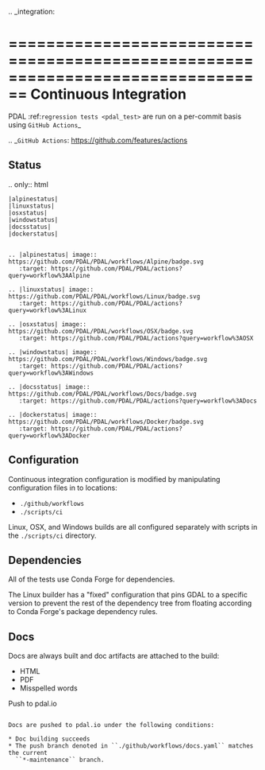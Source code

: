 .. _integration:

================================================================================
Continuous Integration
================================================================================

PDAL :ref:`regression tests <pdal_test>` are run on a per-commit basis using
`GitHub Actions`_

.. _`GitHub Actions`: https://github.com/features/actions

Status
--------------------------------------------------------------------------------

.. only:: html

    |alpinestatus|
    |linuxstatus|
    |osxstatus|
    |windowstatus|
    |docsstatus|
    |dockerstatus|


    .. |alpinestatus| image:: https://github.com/PDAL/PDAL/workflows/Alpine/badge.svg
       :target: https://github.com/PDAL/PDAL/actions?query=workflow%3AAlpine

    .. |linuxstatus| image:: https://github.com/PDAL/PDAL/workflows/Linux/badge.svg
       :target: https://github.com/PDAL/PDAL/actions?query=workflow%3ALinux

    .. |osxstatus| image:: https://github.com/PDAL/PDAL/workflows/OSX/badge.svg
       :target: https://github.com/PDAL/PDAL/actions?query=workflow%3AOSX

    .. |windowstatus| image:: https://github.com/PDAL/PDAL/workflows/Windows/badge.svg
       :target: https://github.com/PDAL/PDAL/actions?query=workflow%3AWindows

    .. |docsstatus| image:: https://github.com/PDAL/PDAL/workflows/Docs/badge.svg
       :target: https://github.com/PDAL/PDAL/actions?query=workflow%3ADocs

    .. |dockerstatus| image:: https://github.com/PDAL/PDAL/workflows/Docker/badge.svg
       :target: https://github.com/PDAL/PDAL/actions?query=workflow%3ADocker

Configuration
--------------------------------------------------------------------------------

Continuous integration configuration is modified by manipulating configuration
files in to locations:

* ``./github/workflows``
* ``./scripts/ci``

Linux, OSX, and Windows builds are all configured separately with scripts in the
``./scripts/ci`` directory.

Dependencies
--------------------------------------------------------------------------------

All of the tests use Conda Forge for dependencies.

The Linux builder has a "fixed" configuration that pins GDAL to a specific
version to prevent the rest of the dependency tree from floating according to
Conda Forge's package dependency rules.

Docs
--------------------------------------------------------------------------------

Docs are always built and doc artifacts are attached to the build:

* HTML
* PDF
* Misspelled words

Push to pdal.io
~~~~~~~~~~~~~~~~~~~~~~~~~~~~~~~~~~~~~~~~~~~~~~~~~~~~~~~~~~~~~~~~~~~~~~~~~~~~~~~~

Docs are pushed to pdal.io under the following conditions:

* Doc building succeeds
* The push branch denoted in ``./github/workflows/docs.yaml`` matches the current
  ``*-maintenance`` branch.

